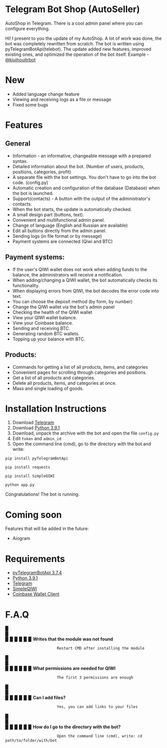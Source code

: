 Telegram Bot Shop (AutoSeller)
==================
AutoShop in Telegram. There is a cool admin panel where you can configure everything.

Hi! I present to you the update of my AutoShop.
A lot of work was done, the bot was completely rewritten from scratch. The bot is written using pyTelegramBotApi(telebot).
The update added new features, improved existing ones, and optimized the operation of the bot itself. Example - [@kiujhouitrbot](https://t.me/kiujhouitrbot)

# New

- Added language change feature
- Viewing and receiving logs as a file or message
- Fixed some bugs

# Features

## General

* Information - an informative, changeable message with a prepared syntax.
* Detailed information about the bot. (Number of users, products, positions, categories, profit)
* A separate file with the bot settings. You don't have to go into the bot code. (config.py)
* Automatic creation and configuration of the database (Database) when the bot is launched.
* Support(contacts) - A button with the output of the administrator's contacts.
* When the bot starts, the update is automatically checked.
* A small design part (buttons, text).
* Convenient and multifunctional admin panel.
* Change of language (English and Russian are available)
* Edit all buttons directly from the admin panel.
* Sending logs (in file format or by message)
* Payment systems are connected (Qiwi and BTC)

## Payment systems:

* If the user's QIWI wallet does not work when adding funds to the balance, the administrators will receive a notification.
* When adding/changing a QIWI wallet, the bot automatically checks its functionality.
* When displaying errors from QIWI, the bot decodes the error code into text.
* You can choose the deposit method (by form, by number)
* Change the QIWI wallet via the bot's admin panel
* Checking the health of the QIWI wallet
* View your QIWI wallet balance.
* View your Coinbase balance.
* Sending and receiving BTC.
* Generating random BTC wallets.
* Topping up your balance with BTC.

## Products:

* Commands for getting a list of all products, items, and categories
* Convenient pages for scrolling through categories and positions.
* Get a list of all products and categories.
* Delete all products, items, and categories at once.
* Mass and single loading of goods.


# Installation Instructions

1. Download [Telegram](https://pypi.org/project/pyTelegramBotAPI/)
2. Download [Python 3.9.1](https://www.python.org/ftp/python/3.9.5/python-3.9.5-amd64.exe)
3. Download, unpack the archive with the bot and open the file `config.py`
4. Edit `token` and `admin_id`
5. Open the command line (cmd), go to the directory with the bot and write:
```
pip install pyTelegramBotApi
```
```
pip install requests
```
```
pip install SimpleQIWI
```
```
python app.py
```
Congratulations! The bot is running.

# Coming soon
Features that will be added in the future:
* Aiogram

# Requirements
* [pyTelegramBotApi 3.7.4](https://pypi.org/project/pyTelegramBotAPI/)
* [Python 3.9.1](https://www.python.org/ftp/python/3.9.5/python-3.9.5-amd64.exe)
* [Telegram](https://desktop.telegram.org/)
* [SimpleQIWI](https://github.com/Emberium/SimpleQIWI)
* [Coinbase Wallet Client](https://wallet.coinbase.com/)

# F.A.Q
   ▉  
   ▉  
   ▉ ▉ ▉ ▉ ▉ ▉ __Writes that the module was not found__
   
                           Restart CMD after installing the module  
   ▉  
   ▉  
   ▉ ▉ ▉ ▉ ▉ ▉ __What permissions are needed for QIWI__
   
                           The first 3 permissions are enough  
   ▉  
   ▉  
   ▉ ▉ ▉ ▉ ▉ ▉ __Can I add files?__
   
                           Yes, you can add links to your files  
   ▉  
   ▉  
   ▉ ▉ ▉ ▉ ▉ ▉ __How do I go to the directory with the bot?__
   
                           Open the command line (cmd), write: cd path/to/folder/with/bot
